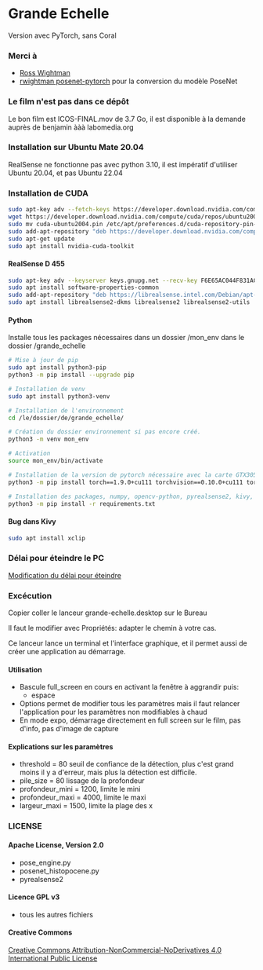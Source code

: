 # Grande Echelle

Version avec PyTorch, sans Coral

### Merci à
* [Ross Wightman](https://github.com/rwightman)
* [rwightman posenet-pytorch](https://github.com/rwightman/posenet-pytorch)
pour la conversion du modèle PoseNet

### Le film n'est pas dans ce dépôt
Le bon film est ICOS-FINAL.mov de 3.7 Go, il est disponible à la demande auprès de benjamin ààà labomedia.org

### Installation sur Ubuntu Mate 20.04
RealSense ne fonctionne pas avec python 3.10, il est impératif d'utiliser Ubuntu 20.04, et pas Ubuntu 22.04


### Installation de CUDA
``` bash
sudo apt-key adv --fetch-keys https://developer.download.nvidia.com/compute/cuda/repos/ubuntu2004/x86_64/3bf863cc.pub
wget https://developer.download.nvidia.com/compute/cuda/repos/ubuntu2004/x86_64/cuda-ubuntu2004.pin
sudo mv cuda-ubuntu2004.pin /etc/apt/preferences.d/cuda-repository-pin-600
sudo add-apt-repository "deb https://developer.download.nvidia.com/compute/cuda/repos/ubuntu2004/x86_64/ /"
sudo apt-get update
sudo apt install nvidia-cuda-toolkit
```

#### RealSense D 455
``` bash
sudo apt-key adv --keyserver keys.gnupg.net --recv-key F6E65AC044F831AC80A06380C8B3A55A6F3EFCDE || sudo apt-key adv --keyserver hkp://keyserver.ubuntu.com:80 --recv-key F6E65AC044F831AC80A06380C8B3A55A6F3EFCDE
sudo apt install software-properties-common
sudo add-apt-repository "deb https://librealsense.intel.com/Debian/apt-repo focal main" -u
sudo apt install librealsense2-dkms librealsense2 librealsense2-utils
```

#### Python
Installe tous les packages nécessaires dans un dossier /mon_env dans le dossier /grande_echelle
``` bash
# Mise à jour de pip
sudo apt install python3-pip
python3 -m pip install --upgrade pip

# Installation de venv
sudo apt install python3-venv

# Installation de l'environnement
cd /le/dossier/de/grande_echelle/

# Création du dossier environnement si pas encore créé. 
python3 -m venv mon_env

# Activation
source mon_env/bin/activate

# Installation de la version de pytorch nécessaire avec la carte GTX3050
python3 -m pip install torch==1.9.0+cu111 torchvision==0.10.0+cu111 torchaudio==0.9.0 -f https://download.pytorch.org/whl/torch_stable.html

# Installation des packages, numpy, opencv-python, pyrealsense2, kivy, ...
python3 -m pip install -r requirements.txt
```

#### Bug dans Kivy
``` bash
sudo apt install xclip
```

### Délai pour éteindre le PC
[Modification du délai pour éteindre](https://ressources.labomedia.org/la_grande_echelle#modification_du_delai_pour_eteindre_une_debian)


### Excécution
Copier coller le lanceur grande-echelle.desktop sur le Bureau

Il faut le modifier avec Propriétés: adapter le chemin à votre cas.

Ce lanceur lance un terminal et l'interface graphique,
et il permet aussi de créer une application au démarrage.


#### Utilisation
* Bascule full_screen en cours en activant la fenêtre à aggrandir puis:
    * espace
* Options permet de modifier tous les paramètres mais il faut relancer l'application pour les paramètres non modifiables à chaud
* En mode expo, démarrage directement en full screen sur le film, pas d'info, pas d'image de capture

#### Explications sur les  paramètres
* threshold = 80 seuil de confiance de la détection, plus c'est grand moins il y a d'erreur, mais plus la détection est difficile.
* pile_size = 80 lissage de la profondeur
* profondeur_mini = 1200, limite le mini
* profondeur_maxi = 4000, limite le maxi
* largeur_maxi = 1500, limite la plage des x

### LICENSE

#### Apache License, Version 2.0

* pose_engine.py
* posenet_histopocene.py
* pyrealsense2

#### Licence GPL v3

* tous les autres fichiers

#### Creative Commons

[Creative Commons Attribution-NonCommercial-NoDerivatives 4.0 International Public License](http://oer2go.org/mods/en-boundless/creativecommons.org/licenses/by-nc-nd/4.0/legalcode.html)
